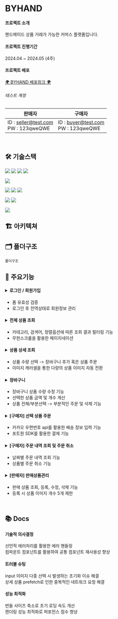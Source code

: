 # BYHAND

#### 프로젝트 소개

핸드메이드 상품 거래가 가능한 커머스 플랫폼입니다.

#### 프로젝트 진행기간

2024.04 ~ 2024.05 (4주)

#### 프로젝트 배포
[🌍 BYHAND 배포링크 🌍](https://byhand-wjstjdus96s-projects.vercel.app/)


###### 테스트 계정

| 판매자                                   | 구매자                                  |
| ---------------------------------------- | --------------------------------------- |
| ID : seller@test.com <br/>PW : 123qweQWE | ID : buyer@test.com <br/>PW : 123qweQWE |

<br/>

## 🛠 기술스택

<img src="https://img.shields.io/badge/TypeScript-3178C6?style=flat&logo=TypeScript&logoColor=white"> <img src="https://img.shields.io/badge/React-61DAFB?style=flat&logo=React&logoColor=white"> <img src="https://img.shields.io/badge/Vite-646CFF?style=flat&logo=vite&logoColor=white"> <img src="https://img.shields.io/badge/Tailwindcss-06B6D4?style=flat&logo=tailwindcss&logoColor=white">

<img src="https://img.shields.io/badge/Firebase-FFCA28?style=flat&logo=firebase&logoColor=white">

<img src="https://img.shields.io/badge/Zustand-1E4CC9?style=flat&logo=React&logoColor=white"> <img src="https://img.shields.io/badge/React Query-FF4154?style=flat&logo=reactquery&logoColor=white"> <img src="https://img.shields.io/badge/React Hook Form-EC5990?style=flat&logo=reacthookform&logoColor=white">

<img src="https://img.shields.io/badge/Jest-C21325?style=flat&logo=jest&logoColor=white"> <img src="https://img.shields.io/badge/Testing Library-E33332?style=flat&logo=testinglibrary&logoColor=white"> 

<img src="https://img.shields.io/badge/Vercel-000000?style=flat&logo=netlify&logoColor=white">

<br/>

## 🏗 아키텍쳐



## 🗂 폴더구조

```
폴더구조
```

## 📌 주요기능
#### <details><summary>로그인 / 회원가입</summary> <br/> <p>로그인</p> <img src="https://github.com/wjstjdus96/byhand/assets/77755620/f12d75ce-d43a-4d36-9179-8dcee4e89a9f" width="600" /> <br/> <br/> <p>회원가입</p> <img src="https://github.com/wjstjdus96/byhand/assets/77755620/6f1fd225-d95f-4ba6-9c1a-2fffdd57cdae" width="600" /> <br/></details>
- 폼 유효성 검증
- 로그인 후 전역상태로 회원정보 관리
#### <details><summary>전체 상품 조회</summary> <br/> <p>전체상품 - 결과 필터링</p> <img src="https://github.com/wjstjdus96/byhand/assets/77755620/e9c5366a-fcf0-4115-b274-e91dd7707802" width="600" /> <br/> <br/> <p>전체상품 - 무한스크롤</p> <img src="https://github.com/wjstjdus96/byhand/assets/77755620/a6697ac9-49fc-4461-96aa-1cb8d1b92e12" width="600" /> <br/></details>
- 카테고리, 검색어, 정렬옵션에 따른 조회 결과 필터링 기능
- 무한스크롤을 활용한 페이지네이션
#### <details><summary>상품 상세 조회</summary><br/> <p>상품 상세정보</p> <img src="https://github.com/wjstjdus96/byhand/assets/77755620/4e13159e-d267-43e9-b28e-f9bad1d0ddb4" width="600" /><br/></details>
- 상품 수량 선택 -> 장바구니 추가 혹은 상품 주문
- 이미지 캐러셀을 통한 다량의 상품 이미지 자동 전환
#### <details><summary>장바구니</summary><br/> <p>장바구니 - 상품선택,수량변경</p> <img src="https://github.com/wjstjdus96/byhand/assets/77755620/ab88a2c2-2a66-4d6b-89e1-00f239aa64b5" width="600" /> <br/> <br/> <p>장바구니 - 부분삭제,부분결제</p> <img src="https://github.com/wjstjdus96/byhand/assets/77755620/7b7b9161-5ca3-4717-be6d-74492e897a8f" width="600" /></details>
- 장바구니 상품 수량 수정 기능
- 선택한 상품 금액 및 개수 계산
- 상품 전체/부분선택 -> 부분적인 주문 및 삭제 기능

#### <details><summary>[구매자] 선택 상품 주문</summary> _Write here!_</details>
- 카카오 우편번호 api를 활용한 배송 정보 입력 기능
- 포트원 SDK를 활용한 결제 기능
#### <details><summary>[구매자] 주문 내역 조회 및 주문 취소</summary> _Write here!_</details>
- 날짜별 주문 내역 조회 기능
- 상품별 주문 취소 기능
#### <details><summary>[판매자] 판매상품관리</summary> _Write here!_</details>
- 판매 상품 조회, 등록, 수정, 삭제 기능
- 등록 시 상품 이미지 개수 5개 제한


<br/>

## 📚 Docs

#### 기술적 의사결정

선언적 에러처리를 활용한 에러 핸들링<br/>
컴파운트 컴포넌트를 활용하여 공통 컴포넌트 재사용성 향상

#### 트러블 슈팅

input 이미지 다중 선택 시 발생하는 초기화 이슈 해결 <br/>
상세 상품 prefetch로 인한 중복적인 네트워크 요청 해결

#### 성능 최적화

번들 사이즈 축소로 초기 로딩 속도 개선 <br/>
렌더링 성능 최적화로 퍼포먼스 점수 향상
